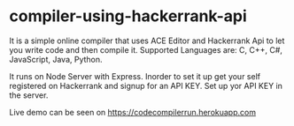 # compiler-using-hackerrank-api
It is a simple online compiler that uses ACE Editor and Hackerrank Api to let you write code and then compile it.
Supported Languages are: C, C++, C#, JavaScript, Java, Python.

It runs on Node Server with Express.
Inorder to set it up get your self registered on Hackerrank and signup for an API KEY.
Set up yor API KEY in the server.

Live demo can be seen on https://codecompilerrun.herokuapp.com


